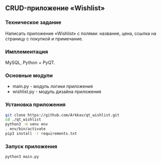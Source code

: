## CRUD-приложение «Wishlist»

### Техническое задание
Написать приложение «Wishlist» с полями: название, цена, ссылка на страницу с покупкой и примечание.

### Имплементация
MySQL, Python + PyQT.

### Основные модули 
- main.py - модуль логики приложения
- wishlist.py - модуль дизайна приложения

### Установка приложения
```bash
git clone https://github.com/Arkkav/qt_wishlist.git
cd ./qt_wishlist
python3 -m venv env
. env/bin/activate
pip3 install -r requirements.txt
```

### Запуск приложения
```bash
python3 main.py
```


